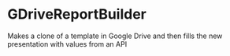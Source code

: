 # GDriveReportBuilder
Makes a clone of a template in Google Drive and then fills the new presentation with values from an API
